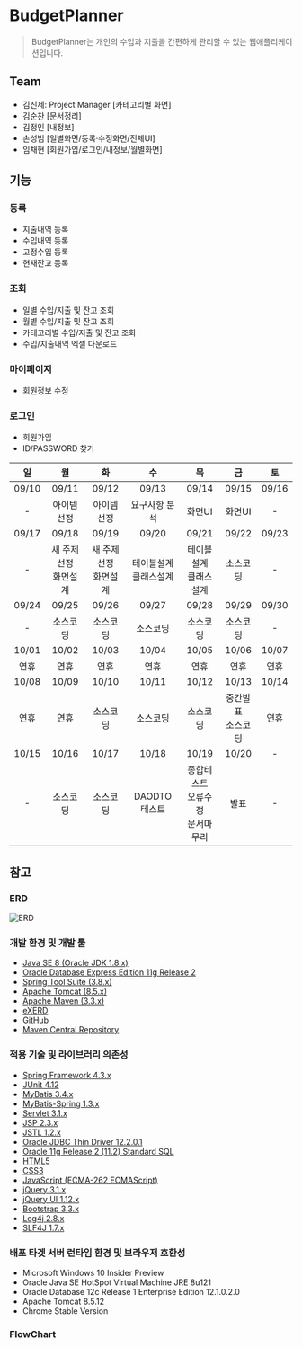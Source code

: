 # BudgetPlanner
>BudgetPlanner는 개인의 수입과 지출을 간편하게 관리할 수 있는 웹애플리케이션입니다.

## Team
- 김신제: Project Manager [카테고리별 화면]
- 김순찬 [문서정리]
- 김정인 [내정보]
- 손성범 [일별화면/등록·수정화면/전체UI]
- 임채현 [회원가입/로그인/내정보/월별화면]

## 기능
### 등록
- 지출내역 등록
- 수입내역 등록
- 고정수입 등록
- 현재잔고 등록

### 조회
- 일별 수입/지출 및 잔고 조회
- 월별 수입/지출 및 잔고 조회
- 카테고리별 수입/지출 및 잔고 조회
- 수입/지출내역 엑셀 다운로드

### 마이페이지
- 회원정보 수정

### 로그인
- 회원가입
- ID/PASSWORD 찾기

|일|월|화|수|목|금|토|
|:---:|:---:|:---:|:---:|:---:|:---:|:---:|
|09/10|09/11|09/12|09/13|09/14|09/15|09/16|
|-|아이템선정|아이템선정|요구사항 분석|화면UI|화면UI|-|
|09/17|09/18|09/19|09/20|09/21|09/22|09/23|
|-|새 주제선정<br>화면설계|새 주제선정<br>화면설계|테이블설계<br>클래스설계|테이블설계<br>클래스설계|소스코딩|-|
|09/24|09/25|09/26|09/27|09/28|09/29|09/30|
|-|소스코딩|소스코딩|소스코딩|소스코딩|소스코딩|-|
|10/01|10/02|10/03|10/04|10/05|10/06|10/07|
|연휴|연휴|연휴|연휴|연휴|연휴|연휴|
|10/08|10/09|10/10|10/11|10/12|10/13|10/14|
|연휴|연휴|소스코딩|소스코딩|소스코딩|중간발표<br>소스코딩|연휴|
|10/15|10/16|10/17|10/18|10/19|10/20|-|
|-|소스코딩|소스코딩|DAODTO 테스트|종합테스트<br>오류수정<br>문서마무리|발표|-|

## 참고

### ERD
![ERD](https://github.com/dahyoun-daddy/Yedda/blob/master/3%EC%A1%B0_ERD.PNG)

### 개발 환경 및 개발 툴
- [Java SE 8 (Oracle JDK 1.8.x)](http://www.oracle.com/technetwork/java/javase/downloads)
- [Oracle Database Express Edition 11g Release 2](http://www.oracle.com/technetwork/database/database-technologies/express-edition/downloads)
- [Spring Tool Suite (3.8.x)](http://spring.io/tools/sts/all)
- [Apache Tomcat (8.5.x)](http://tomcat.apache.org)
- [Apache Maven (3.3.x)](http://maven.apache.org)
- [eXERD](http://exerd.com)
- [GitHub](http://github.com)
- [Maven Central Repository](http://maven.org)

### 적용 기술 및 라이브러리 의존성
- [Spring Framework 4.3.x](http://projects.spring.io/spring-framework)
- [JUnit 4.12](http://junit.org/junit4)
- [MyBatis 3.4.x](http://www.mybatis.org/mybatis-3)
- [MyBatis-Spring 1.3.x](http://www.mybatis.org/spring)
- [Servlet 3.1.x](http://jcp.org/en/jsr/detail?id=340)
- [JSP 2.3.x](http://jcp.org/en/jsr/detail?id=245)
- [JSTL 1.2.x](http://jcp.org/en/jsr/detail?id=52)
- [Oracle JDBC Thin Driver 12.2.0.1](http://www.oracle.com/technetwork/database/features/jdbc/jdbc-ucp-122-3110062.html)
- [Oracle 11g Release 2 (11.2) Standard SQL](http://docs.oracle.com/cd/E11882_01/server.112/e41084/ap_standard_sql.htm)
- [HTML5](http://w3.org/TR/html5)
- [CSS3](http://w3.org/TR/CSS)
- [JavaScript (ECMA-262 ECMAScript)](http://ecma-international.org/publications/standards/Ecma-262.htm)
- [jQuery 3.1.x](http://jquery.com)
- [jQuery UI 1.12.x](http://jqueryui.com)
- [Bootstrap 3.3.x](http://bootstrapk.com)
- [Log4j 2.8.x](http://logging.apache.org/log4j)
- [SLF4J 1.7.x](http://slf4j.org)

### 배포 타겟 서버 런타임 환경 및 브라우저 호환성
- Microsoft Windows 10 Insider Preview
- Oracle Java SE HotSpot Virtual Machine JRE 8u121
- Oracle Database 12c Release 1 Enterprise Edition 12.1.0.2.0
- Apache Tomcat 8.5.12
- Chrome Stable Version

### FlowChart


